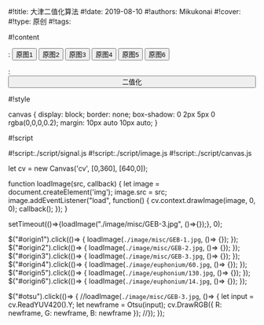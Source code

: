 
#!title:    大津二值化算法
#!date:     2019-08-10
#!authors:  Mikukonai
#!cover:    
#!type:     原创
#!tags:     

#!content

: <button id="origin1" class="MikumarkButton">原图1</button> <button id="origin2" class="MikumarkButton">原图2</button> <button id="origin3" class="MikumarkButton">原图3</button> <button id="origin4" class="MikumarkButton">原图4</button> <button id="origin5" class="MikumarkButton">原图5</button> <button id="origin6" class="MikumarkButton">原图6</button>

: <button id="otsu" class="MikumarkButton" style="width: 100%;">二值化</button>

<canvas id="cv" style="width:640px;height:360px;" width="640" height="360"></canvas>

#!style

canvas {
    display: block;
    border: none;
    box-shadow: 0 2px 5px 0 rgba(0,0,0,0.2);
    margin: 10px auto 10px auto;
}

#!script

#!script:./script/signal.js
#!script:./script/image.js
#!script:./script/canvas.js

let cv = new Canvas('cv', [0,360], [640,0]);

function loadImage(src, callback) {
    let image = document.createElement('img');
    image.src = src;
    image.addEventListener("load", function() {
        cv.context.drawImage(image, 0, 0);
        callback();
    });
}

setTimeout(()=>{loadImage("./image/misc/GEB-3.jpg", ()=>{});}, 0);

$("#origin1").click(()=> { loadImage(`./image/misc/GEB-1.jpg`, ()=> {}); });
$("#origin2").click(()=> { loadImage(`./image/misc/GEB-2.jpg`, ()=> {}); });
$("#origin3").click(()=> { loadImage(`./image/misc/GEB-3.jpg`, ()=> {}); });
$("#origin4").click(()=> { loadImage(`./image/euphonium/60.jpg`, ()=> {}); });
$("#origin5").click(()=> { loadImage(`./image/euphonium/130.jpg`, ()=> {}); });
$("#origin6").click(()=> { loadImage(`./image/euphonium/14.jpg`, ()=> {}); });

$("#otsu").click(()=> {
    //loadImage(`./image/misc/GEB-3.jpg`, ()=> {
        let input = cv.ReadYUV420().Y;
        let newframe = Otsu(input);
        cv.DrawRGB({
            R: newframe, G: newframe, B: newframe
        });
    //});
});
